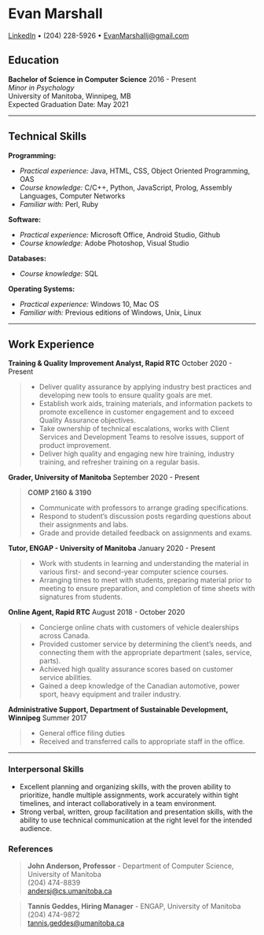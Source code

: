 # Evan Marshall 

[LinkedIn](https://www.linkedin.com/in/evanmarshallj/) • (204) 228-5926 • EvanMarshallj@gmail.com

## Education

**Bachelor of Science in Computer Science** 2016 - Present <br>
_Minor in Psychology_ <br>
University of Manitoba, Winnipeg, MB <br>
Expected Graduation Date: May 2021 

---
## Technical Skills
**Programming:**
* *Practical experience:* Java, HTML, CSS, Object Oriented Programming, OAS
* *Course knowledge:* C/C++, Python, JavaScript, Prolog, Assembly Languages, Computer Networks
* *Familiar with:* Perl, Ruby

**Software:**
* *Practical experience:* Microsoft Office, Android Studio, Github
* *Course knowledge:* Adobe Photoshop, Visual Studio

**Databases:**
* *Course knowledge:* SQL

**Operating Systems:**
* *Practical experience:*  Windows 10, Mac OS
* *Familiar with:* Previous editions of Windows, Unix, Linux

---
## Work Experience
**Training & Quality Improvement Analyst, Rapid RTC** October 2020 - Present
>* Deliver quality assurance by applying industry best practices and developing new tools to ensure quality goals are met.
>* Establish work aids, training materials, and information packets to promote excellence in customer engagement and to exceed Quality Assurance objectives.
>* Take ownership of technical escalations, works with Client Services and Development Teams to resolve issues, support of product improvement. 
>* Deliver high quality and engaging new hire training, industry training, and refresher training on a regular basis.

**Grader, University of Manitoba** September 2020 - Present
>**COMP 2160 & 3190**
>* Communicate with professors to arrange grading specifications.
>* Respond to student’s discussion posts regarding questions about their assignments and labs.
>* Grade and provide detailed feedback on assignments and exams.

**Tutor, ENGAP - University of Manitoba** January 2020 - Present
>* Work with students in learning and understanding the material in various first- and second-year computer science courses.
>* Arranging times to meet with students, preparing material prior to meeting to ensure preparation, and completion of time sheets with signatures from students.

**Online Agent, Rapid RTC** August 2018 - October 2020
>* Concierge online chats with customers of vehicle dealerships across Canada.
>* Provided customer service by determining the client’s needs, and connecting them with the appropriate department (sales, service, parts).
>* Achieved high quality assurance scores based on customer service abilities. 
>* Gained a deep knowledge of the Canadian automotive, power sport, heavy equipment and trailer industry. 

**Administrative Support, Department of Sustainable Development, Winnipeg** Summer 2017
>* General office filing duties
>* Received and transferred calls to appropriate staff in the office.

---
### Interpersonal Skills

* Excellent planning and organizing skills, with the proven ability to prioritize, handle multiple assignments, work accurately within tight timelines, and interact collaboratively in a team environment.
* Strong verbal, written, group facilitation and presentation skills, with the ability to use technical communication at the right level for the intended audience.

### References
> **John Anderson, Professor** -  Department of Computer Science, University of Manitoba <br>
(204) 474-8839 <br>
andersj@cs.umanitoba.ca

> **Tannis Geddes, Hiring Manager** - ENGAP, University of Manitoba <br>
(204) 474-9872 <br>
tannis.geddes@umanitoba.ca
